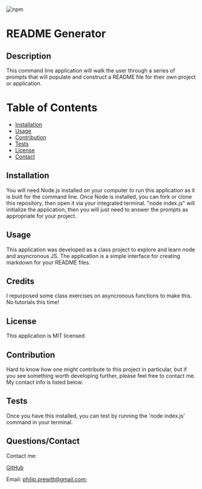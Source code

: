 

  ![npm](https://img.shields.io/static/v1?label=license&message=MIT&color=blue)
  
 
 # README Generator  
  
 
 ## Description 
 This command line application will walk the user through a series of prompts that will populate and construct a README file for their own project or application. 
  
 
 # Table of Contents 
- [Installation](#installation) 
- 
  [Usage](#usage) 
- [Contribution](#contribution) 
- 
  [Tests](#tests) 
- [License](#license) 
- [Contact](#contact) 
 
  
  
 
## Installation 
 You will need Node.js installed on your computer to run this application as it is built for the command line. Once Node is installed, you can fork or clone this repository, then open it via your integrated terminal. "node index.js" will initialize the application, then you will just need to answer the prompts as appropriate for your project. 
  
 
## Usage 
 This application was developed as a class project to explore and learn node and asyncronous JS. The application is a simple interface for creating markdown for your README files.
  
 
## Credits 
 I repurposed some class exercises on asyncronous functions to make this. No tutorials this time!
  
 
## License 
 This application is MIT licensed
  
 
## Contribution 
 Hard to know how one might contribute to this project in particular, but if you see something worth developing further, please feel free to contact me. My contact info is listed below. 
  
 
## Tests 
 Once you have this installed, you can test by running the 'node index.js' command in your terminal. 
  
 
## Questions/Contact 
 Contact me: 
  
 
 [GitHub](https://github.com/pprewitt) 
 
 Email: [philip.prewitt@gmail.com](mailto:philip.prewitt@gmail.com); 